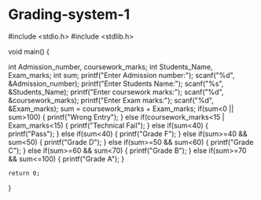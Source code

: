 # Grading-system-1
#include <stdio.h>
#include <stdlib.h>

void main()
{

   int Admission_number, coursework_marks;
    int Students_Name, Exam_marks;
    int sum;
    printf("Enter Admission number:");
    scanf("%d", &Admission_number);
    printf("Enter Students Name:");
    scanf("%s", &Students_Name);
    printf("Enter coursework marks:");
    scanf("%d", &coursework_marks);
    printf("Enter Exam marks:");
    scanf("%d", &Exam_marks);
    sum = coursework_marks + Exam_marks;
    if(sum<0 || sum>100)
    {
        printf("Wrong Entry");
    }
     else if(coursework_marks<15 | Exam_marks<15)
    {
        printf("Technical Fail");
    }
    else if(sum<40)
    {
        printf("Pass");
    }
    else if(sum<40)
    {
        printf("Grade F");
    }
    else if(sum>=40 && sum<50)
    {
        printf("Grade D");
    }
    else if(sum>=50 && sum<60)
    {
        printf("Grade C");
    }
    else if(sum>=60 && sum<70)
    {
        printf("Grade B");
    }
    else if(sum>=70 && sum<=100)
    {
        printf("Grade A");
    }

    return 0;
}

